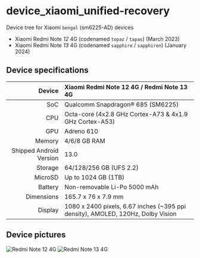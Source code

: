 # device_xiaomi_unified-recovery

Device tree for Xiaomi `bengal` (sm6225-AD) devices
- Xiaomi Redmi Note _12_ 4G (codenamed `topaz` / `tapas`) (March 2023)
- Xiaomi Redmi Note _13_ 4G (codenamed `sapphire` / `sapphiren`) (January 2024)

## Device specifications

Device                  | Xiaomi Redmi Note 12 4G / Redmi Note 13 4G
-----------------------:|:-------------------------------------
SoC                     | Qualcomm Snapdragon® 685 (SM6225)
CPU                     | Octa-core (4x2.8 GHz Cortex-A73 & 4x1.9 GHz Cortex-A53)
GPU                     | Adreno 610
Memory                  | 4/6/8 GB RAM
Shipped Android Version | 13.0
Storage                 | 64/128/256 GB (UFS 2.2)
MicroSD                 | Up to 1024 GB (1TB)
Battery                 | Non-removable Li-Po 5000 mAh
Dimensions              | 165.7 x 76 x 7.9 mm
Display                 | 1080 x 2400 pixels, 6.67 inches (~395 ppi density), AMOLED, 120Hz, Dolby Vision

## Device pictures

![ Redmi Note 12 4G ](https://i02.appmifile.com/224_operator_sg/10/03/2023/cdf4a7f40a92668d1c8fe2fcc5045ea8.png "Redmi Note 12 4G")
![ Redmi Note 13 4G ](https://i02.appmifile.com/282_operator_sg/02/01/2024/3ed59552a4950465a43d4f3f9598d8b4.png "Redmi Note 13 4G")
